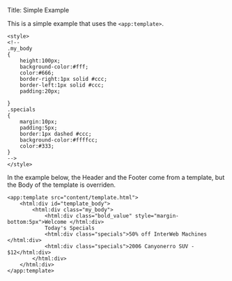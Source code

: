 Title: Simple Example

This is a simple example that uses the `<app:template>`.
	
	<style>
	<!--
	.my_body
	{
		height:100px;
		background-color:#fff;
		color:#666;
		border-right:1px solid #ccc;
		border-left:1px solid #ccc;
		padding:20px;

	}
	.specials
	{
		margin:10px;
		padding:5px;
		border:1px dashed #ccc;
		background-color:#ffffcc;
		color:#333;
	}
	-->
	</style>
In the example below, the Header and the Footer come from a template, but the Body of the template is overriden.

	<app:template src="content/template.html">
		<html:div id="template_body">
			<html:div class="my_body">
				<html:div class="bold_value" style="margin-bottom:5px">Welcome </html:div>
				Today's Specials
				<html:div class="specials">50% off InterWeb Machines  </html:div>
				<html:div class="specials">2006 Canyonerro SUV - $12</html:div>
			</html:div>
		</html:div>
	</app:template>